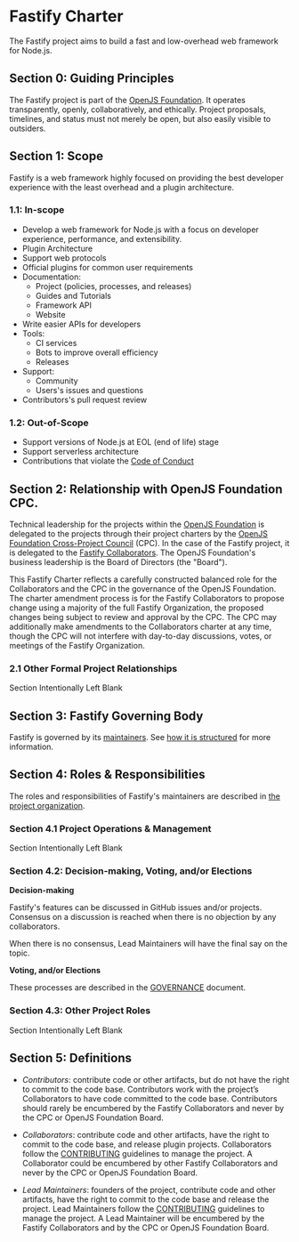 # Fastify Charter

The Fastify project aims to build a fast and low-overhead web framework for
Node.js.


## Section 0: Guiding Principles

The Fastify project is part of the [OpenJS Foundation][openjs foundation]. It
operates transparently, openly, collaboratively, and ethically. Project
proposals, timelines, and status must not merely be open, but also easily
visible to outsiders.


## Section 1: Scope

Fastify is a web framework highly focused on providing the best developer
experience with the least overhead and a plugin architecture.

### 1.1: In-scope

+ Develop a web framework for Node.js with a focus on developer experience,
  performance, and extensibility.
+ Plugin Architecture
+ Support web protocols
+ Official plugins for common user requirements
+ Documentation:
  + Project (policies, processes, and releases)
  + Guides and Tutorials
  + Framework API
  + Website
+ Write easier APIs for developers
+ Tools:
  + CI services
  + Bots to improve overall efficiency
  + Releases
+ Support:
  + Community
  + Users's issues and questions
+ Contributors's pull request review

### 1.2: Out-of-Scope

+ Support versions of Node.js at EOL (end of life) stage
+ Support serverless architecture
+ Contributions that violate the [Code of Conduct](CODE_OF_CONDUCT.md)


## Section 2: Relationship with OpenJS Foundation CPC.

Technical leadership for the projects within the [OpenJS Foundation][openjs
foundation] is delegated to the projects through their project charters by the
[OpenJS Foundation Cross-Project Council](https://openjsf.org/about/governance/)
(CPC). In the case of the Fastify project, it is delegated to the [Fastify
Collaborators](README.md#team). The OpenJS Foundation's business leadership is
the Board of Directors (the "Board").

This Fastify Charter reflects a carefully constructed balanced role for the
Collaborators and the CPC in the governance of the OpenJS Foundation. The
charter amendment process is for the Fastify Collaborators to propose change
using a majority of the full Fastify Organization, the proposed changes
being subject to review and approval by the CPC. The CPC may additionally make
amendments to the Collaborators charter at any time, though the CPC will not
interfere with day-to-day discussions, votes, or meetings of the Fastify
Organization.


### 2.1 Other Formal Project Relationships

Section Intentionally Left Blank


## Section 3: Fastify Governing Body

Fastify is governed by its [maintainers](README.md#team). See [how it is
structured](GOVERNANCE.md) for more information.


## Section 4: Roles & Responsibilities

The roles and responsibilities of Fastify's maintainers are described in [the
project organization](GOVERNANCE.md).

### Section 4.1 Project Operations & Management

Section Intentionally Left Blank

### Section 4.2: Decision-making, Voting, and/or Elections

**Decision-making**

Fastify's features can be discussed in GitHub issues and/or projects. Consensus
on a discussion is reached when there is no objection by any collaborators.

When there is no consensus, Lead Maintainers will have the final say on the
topic.

**Voting, and/or Elections**

These processes are described in the [GOVERNANCE](GOVERNANCE.md) document.

### Section 4.3: Other Project Roles

Section Intentionally Left Blank

## Section 5: Definitions

+ *Contributors*: contribute code or other artifacts, but do not have the right
  to commit to the code base. Contributors work with the project’s Collaborators
  to have code committed to the code base. Contributors should rarely be
  encumbered by the Fastify Collaborators and never by the CPC or OpenJS
  Foundation Board.

+ *Collaborators*: contribute code and other artifacts, have the right to commit
  to the code base, and release plugin projects. Collaborators follow the
  [CONTRIBUTING](CONTRIBUTING.md) guidelines to manage the project. A
  Collaborator could be encumbered by other Fastify Collaborators and never by
  the CPC or OpenJS Foundation Board.

+ *Lead Maintainers*: founders of the project, contribute code and other
  artifacts, have the right to commit to the code base and release the project.
  Lead Maintainers follow the [CONTRIBUTING](CONTRIBUTING.md) guidelines to
  manage the project. A Lead Maintainer will be encumbered by the Fastify
  Collaborators and by the CPC or OpenJS Foundation Board.

[openjs foundation]: https://openjsf.org
